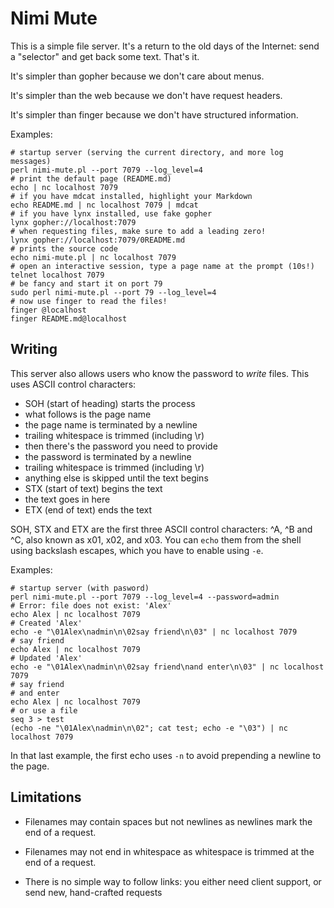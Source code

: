 Nimi Mute
=========

This is a simple file server. It's a return to the old days of the
Internet: send a "selector" and get back some text. That's it.

It's simpler than gopher because we don't care about menus.

It's simpler than the web because we don't have request headers.

It's simpler than finger because we don't have structured information.

Examples:

```
# startup server (serving the current directory, and more log messages)
perl nimi-mute.pl --port 7079 --log_level=4
# print the default page (README.md)
echo | nc localhost 7079
# if you have mdcat installed, highlight your Markdown
echo README.md | nc localhost 7079 | mdcat
# if you have lynx installed, use fake gopher
lynx gopher://localhost:7079
# when requesting files, make sure to add a leading zero!
lynx gopher://localhost:7079/0README.md
# prints the source code
echo nimi-mute.pl | nc localhost 7079
# open an interactive session, type a page name at the prompt (10s!)
telnet localhost 7079
# be fancy and start it on port 79
sudo perl nimi-mute.pl --port 79 --log_level=4
# now use finger to read the files!
finger @localhost
finger README.md@localhost
```

Writing
-------

This server also allows users who know the password to *write* files.
This uses ASCII control characters:

- SOH (start of heading) starts the process
- what follows is the page name
- the page name is terminated by a newline
- trailing whitespace is trimmed (including \r)
- then there's the password you need to provide
- the password is terminated by a newline
- trailing whitespace is trimmed (including \r)
- anything else is skipped until the text begins
- STX (start of text) begins the text
- the text goes in here
- ETX (end of text) ends the text

SOH, STX and ETX are the first three ASCII control characters: ^A, ^B
and ^C, also known as x01, x02, and x03. You can `echo` them from the
shell using backslash escapes, which you have to enable using `-e`.

Examples:

```
# startup server (with pasword)
perl nimi-mute.pl --port 7079 --log_level=4 --password=admin
# Error: file does not exist: 'Alex'
echo Alex | nc localhost 7079
# Created 'Alex'
echo -e "\01Alex\nadmin\n\02say friend\n\03" | nc localhost 7079
# say friend
echo Alex | nc localhost 7079
# Updated 'Alex'
echo -e "\01Alex\nadmin\n\02say friend\nand enter\n\03" | nc localhost 7079
# say friend
# and enter
echo Alex | nc localhost 7079
# or use a file
seq 3 > test
(echo -ne "\01Alex\nadmin\n\02"; cat test; echo -e "\03") | nc localhost 7079
```

In that last example, the first echo uses `-n` to avoid prepending a
newline to the page.

Limitations
-----------

- Filenames may contain spaces but not newlines as newlines mark the
  end of a request.

- Filenames may not end in whitespace as whitespace is trimmed at the
  end of a request.

- There is no simple way to follow links: you either need client
  support, or send new, hand-crafted requests
